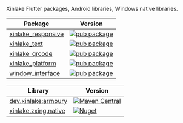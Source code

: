 Xinlake Flutter packages, Android libraries, Windows native libraries.

| Package | Version |
|---------|---------|
| [xinlake_responsive](./xinlake-responsive/) | [![pub package](https://img.shields.io/pub/v/xinlake_responsive.svg?color=blue&style=flat-square)](https://pub.dev/packages/xinlake_responsive) | 
| [xinlake_text](./xinlake-text/) | [![pub package](https://img.shields.io/pub/v/xinlake_text.svg?color=blue&style=flat-square)](https://pub.dev/packages/xinlake_text) |
| [xinlake_qrcode](./xinlake-qrcode/) | [![pub package](https://img.shields.io/pub/v/xinlake_qrcode.svg?color=blue&style=flat-square)](https://pub.dev/packages/xinlake_qrcode) |
| [xinlake_platform](./xinlake-platform/) | [![pub package](https://img.shields.io/pub/v/xinlake_platform.svg?color=blue&style=flat-square)](https://pub.dev/packages/xinlake_platform) |
| [window_interface](./window-interface/) | [![pub package](https://img.shields.io/pub/v/window_interface.svg?color=blue&style=flat-square)](https://pub.dev/packages/window_interface) |

<!-- 
[![pub points](https://badges.bar/xinlake_responsive/pub%20points)](https://pub.dev/packages/xinlake_responsive/score) | 
[![popularity](https://badges.bar/xinlake_responsive/popularity)](https://pub.dev/packages/xinlake_responsive/score) |
-->

| Library | Version |
|---------|---------|
| [dev.xinlake:armoury](./library/armoury-android/) | [![Maven Central](https://img.shields.io/maven-central/v/dev.xinlake/armoury.svg?color=blue&style=flat-square)](https://search.maven.org/artifact/dev.xinlake/armoury) |
| [xinlake.zxing.native](./library/zxing-windows/) | [![Nuget](https://img.shields.io/nuget/v/xinlake.zxing.native?style=flat-square)](https://www.nuget.org/packages/xinlake.zxing.native) |
